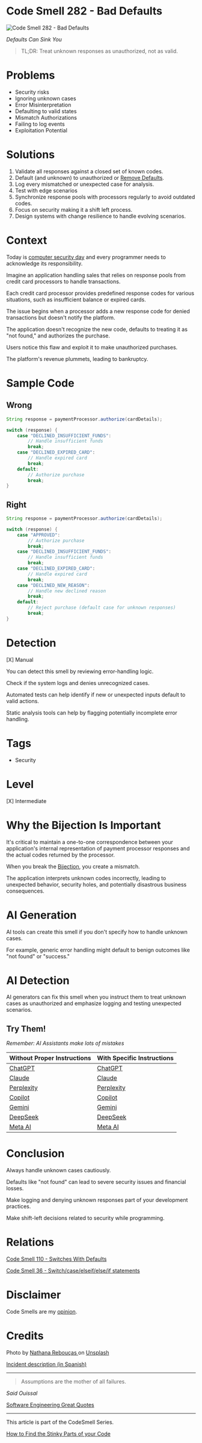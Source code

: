 # Code Smell 282 - Bad Defaults

![Code Smell 282 - Bad Defaults](Code%20Smell%20282%20-%20Bad%20Defaults.jpg)

*Defaults Can Sink You*

> TL;DR: Treat unknown responses as unauthorized, not as valid.

# Problems

- Security risks
- Ignoring unknown cases
- Error Misinterpretation
- Defaulting to valid states
- Mismatch Authorizations
- Failing to log events
- Exploitation Potential

# Solutions

1. Validate all responses against a closed  set of known codes.
2. Default (and unknown) to unauthorized or [Remove Defaults](https://github.com/mcsee/Software-Design-Articles/tree/main/Articles/Code%20Smells/Code%20Smell%20110%20-%20Switches%20With%20Defaults/readme.md).
3. Log every mismatched or unexpected case for analysis.
4. Test with edge scenarios
5. Synchronize response pools with processors regularly to avoid outdated codes.
6. Focus on security making it a shift left process.
7. Design systems with change resilience to handle evolving scenarios.

# Context

Today is [computer security day](https://www.nationaldaycalendar.com/national-day/computer-security-day-november-30) and every programmer needs to acknowledge its responsibility. 

Imagine an application handling sales that relies on response pools from credit card processors to handle transactions. 

Each credit card processor provides predefined response codes for various situations, such as insufficient balance or expired cards.

The issue begins when a processor adds a new response code for denied transactions but doesn't notify the platform. 

The application doesn't recognize the new code, defaults to treating it as "not found," and authorizes the purchase. 

Users notice this flaw and exploit it to make unauthorized purchases. 

The platform's revenue plummets, leading to bankruptcy.

# Sample Code

## Wrong

<!-- [Gist Url](https://gist.github.com/mcsee/a71157328cdafbfe6c0639fe6c64b361) -->

```java
String response = paymentProcessor.authorize(cardDetails);

switch (response) {
    case "DECLINED_INSUFFICIENT_FUNDS":
        // Handle insufficient funds
        break;
    case "DECLINED_EXPIRED_CARD":
        // Handle expired card
        break;
    default:
        // Authorize purchase
        break;
}
``` 

## Right

<!-- [Gist Url](https://gist.github.com/mcsee/fc8724bf7b47ece2dad8a3ac2c44a85f) -->

```java
String response = paymentProcessor.authorize(cardDetails);

switch (response) {
    case "APPROVED":
        // Authorize purchase
        break;
    case "DECLINED_INSUFFICIENT_FUNDS":
        // Handle insufficient funds
        break;
    case "DECLINED_EXPIRED_CARD":
        // Handle expired card
        break;
    case "DECLINED_NEW_REASON":
        // Handle new declined reason
        break;
    default:
        // Reject purchase (default case for unknown responses)
        break;
}
``` 

# Detection

[X] Manual

You can detect this smell by reviewing error-handling logic. 

Check if the system logs and denies unrecognized cases. 

Automated tests can help identify if new or unexpected inputs default to valid actions.

Static analysis tools can help by flagging potentially incomplete error handling.

# Tags

- Security

# Level

[X] Intermediate 

# Why the Bijection Is Important

It's critical to maintain a one-to-one correspondence between your application's internal representation of payment processor responses and the actual codes returned by the processor. 

When you break the [Bijection](https://github.com/mcsee/Software-Design-Articles/tree/main/Articles/Theory/The%20One%20and%20Only%20Software%20Design%20Principle/readme.md), you create a mismatch. 

The application interprets unknown codes incorrectly, leading to unexpected behavior, security holes, and potentially disastrous business consequences.

# AI Generation

AI tools can create this smell if you don't specify how to handle unknown cases. 

For example, generic error handling might default to benign outcomes like "not found" or "success."

# AI Detection

AI generators can fix this smell when you instruct them to treat unknown cases as unauthorized and emphasize logging and testing unexpected scenarios.

## Try Them!

*Remember: AI Assistants make lots of mistakes*

| Without Proper Instructions    | With Specific Instructions |
| -------- | ------- |
| [ChatGPT](https://chat.openai.com/?q=Correct+and+explain+this+code%3A+%60%60%60java%0D%0AString+response+%3D+paymentProcessor.authorize%28cardDetails%29%3B%0D%0A%0D%0Aswitch+%28response%29+%7B%0D%0A++++case+%22DECLINED_INSUFFICIENT_FUNDS%22%3A%0D%0A++++++++%2F%2F+Handle+insufficient+funds%0D%0A++++++++break%3B%0D%0A++++case+%22DECLINED_EXPIRED_CARD%22%3A%0D%0A++++++++%2F%2F+Handle+expired+card%0D%0A++++++++break%3B%0D%0A++++default%3A%0D%0A++++++++%2F%2F+Authorize+purchase%0D%0A++++++++break%3B%0D%0A%7D%0D%0A%60%60%60) | [ChatGPT](https://chat.openai.com/?q=Remove+the+default+throwing+errors+on+unexpected+cases%3A+%60%60%60java%0D%0AString+response+%3D+paymentProcessor.authorize%28cardDetails%29%3B%0D%0A%0D%0Aswitch+%28response%29+%7B%0D%0A++++case+%22DECLINED_INSUFFICIENT_FUNDS%22%3A%0D%0A++++++++%2F%2F+Handle+insufficient+funds%0D%0A++++++++break%3B%0D%0A++++case+%22DECLINED_EXPIRED_CARD%22%3A%0D%0A++++++++%2F%2F+Handle+expired+card%0D%0A++++++++break%3B%0D%0A++++default%3A%0D%0A++++++++%2F%2F+Authorize+purchase%0D%0A++++++++break%3B%0D%0A%7D%0D%0A%60%60%60) |
| [Claude](https://claude.ai/new?q=Correct+and+explain+this+code%3A+%60%60%60java%0D%0AString+response+%3D+paymentProcessor.authorize%28cardDetails%29%3B%0D%0A%0D%0Aswitch+%28response%29+%7B%0D%0A++++case+%22DECLINED_INSUFFICIENT_FUNDS%22%3A%0D%0A++++++++%2F%2F+Handle+insufficient+funds%0D%0A++++++++break%3B%0D%0A++++case+%22DECLINED_EXPIRED_CARD%22%3A%0D%0A++++++++%2F%2F+Handle+expired+card%0D%0A++++++++break%3B%0D%0A++++default%3A%0D%0A++++++++%2F%2F+Authorize+purchase%0D%0A++++++++break%3B%0D%0A%7D%0D%0A%60%60%60) | [Claude](https://claude.ai/new?q=Remove+the+default+throwing+errors+on+unexpected+cases%3A+%60%60%60java%0D%0AString+response+%3D+paymentProcessor.authorize%28cardDetails%29%3B%0D%0A%0D%0Aswitch+%28response%29+%7B%0D%0A++++case+%22DECLINED_INSUFFICIENT_FUNDS%22%3A%0D%0A++++++++%2F%2F+Handle+insufficient+funds%0D%0A++++++++break%3B%0D%0A++++case+%22DECLINED_EXPIRED_CARD%22%3A%0D%0A++++++++%2F%2F+Handle+expired+card%0D%0A++++++++break%3B%0D%0A++++default%3A%0D%0A++++++++%2F%2F+Authorize+purchase%0D%0A++++++++break%3B%0D%0A%7D%0D%0A%60%60%60) |
| [Perplexity](https://www.perplexity.ai/?q=Correct+and+explain+this+code%3A+%60%60%60java%0D%0AString+response+%3D+paymentProcessor.authorize%28cardDetails%29%3B%0D%0A%0D%0Aswitch+%28response%29+%7B%0D%0A++++case+%22DECLINED_INSUFFICIENT_FUNDS%22%3A%0D%0A++++++++%2F%2F+Handle+insufficient+funds%0D%0A++++++++break%3B%0D%0A++++case+%22DECLINED_EXPIRED_CARD%22%3A%0D%0A++++++++%2F%2F+Handle+expired+card%0D%0A++++++++break%3B%0D%0A++++default%3A%0D%0A++++++++%2F%2F+Authorize+purchase%0D%0A++++++++break%3B%0D%0A%7D%0D%0A%60%60%60) | [Perplexity](https://www.perplexity.ai/?q=Remove+the+default+throwing+errors+on+unexpected+cases%3A+%60%60%60java%0D%0AString+response+%3D+paymentProcessor.authorize%28cardDetails%29%3B%0D%0A%0D%0Aswitch+%28response%29+%7B%0D%0A++++case+%22DECLINED_INSUFFICIENT_FUNDS%22%3A%0D%0A++++++++%2F%2F+Handle+insufficient+funds%0D%0A++++++++break%3B%0D%0A++++case+%22DECLINED_EXPIRED_CARD%22%3A%0D%0A++++++++%2F%2F+Handle+expired+card%0D%0A++++++++break%3B%0D%0A++++default%3A%0D%0A++++++++%2F%2F+Authorize+purchase%0D%0A++++++++break%3B%0D%0A%7D%0D%0A%60%60%60) |
| [Copilot](https://www.bing.com/chat?showconv=1&sendquery=1&q=Correct+and+explain+this+code%3A+%60%60%60java%0D%0AString+response+%3D+paymentProcessor.authorize%28cardDetails%29%3B%0D%0A%0D%0Aswitch+%28response%29+%7B%0D%0A++++case+%22DECLINED_INSUFFICIENT_FUNDS%22%3A%0D%0A++++++++%2F%2F+Handle+insufficient+funds%0D%0A++++++++break%3B%0D%0A++++case+%22DECLINED_EXPIRED_CARD%22%3A%0D%0A++++++++%2F%2F+Handle+expired+card%0D%0A++++++++break%3B%0D%0A++++default%3A%0D%0A++++++++%2F%2F+Authorize+purchase%0D%0A++++++++break%3B%0D%0A%7D%0D%0A%60%60%60) | [Copilot](https://www.bing.com/chat?showconv=1&sendquery=1&q=Remove+the+default+throwing+errors+on+unexpected+cases%3A+%60%60%60java%0D%0AString+response+%3D+paymentProcessor.authorize%28cardDetails%29%3B%0D%0A%0D%0Aswitch+%28response%29+%7B%0D%0A++++case+%22DECLINED_INSUFFICIENT_FUNDS%22%3A%0D%0A++++++++%2F%2F+Handle+insufficient+funds%0D%0A++++++++break%3B%0D%0A++++case+%22DECLINED_EXPIRED_CARD%22%3A%0D%0A++++++++%2F%2F+Handle+expired+card%0D%0A++++++++break%3B%0D%0A++++default%3A%0D%0A++++++++%2F%2F+Authorize+purchase%0D%0A++++++++break%3B%0D%0A%7D%0D%0A%60%60%60) |
| [Gemini](https://gemini.google.com/?q=Correct+and+explain+this+code%3A+%60%60%60java%0D%0AString+response+%3D+paymentProcessor.authorize%28cardDetails%29%3B%0D%0A%0D%0Aswitch+%28response%29+%7B%0D%0A++++case+%22DECLINED_INSUFFICIENT_FUNDS%22%3A%0D%0A++++++++%2F%2F+Handle+insufficient+funds%0D%0A++++++++break%3B%0D%0A++++case+%22DECLINED_EXPIRED_CARD%22%3A%0D%0A++++++++%2F%2F+Handle+expired+card%0D%0A++++++++break%3B%0D%0A++++default%3A%0D%0A++++++++%2F%2F+Authorize+purchase%0D%0A++++++++break%3B%0D%0A%7D%0D%0A%60%60%60) | [Gemini](https://gemini.google.com/?q=Remove+the+default+throwing+errors+on+unexpected+cases%3A+%60%60%60java%0D%0AString+response+%3D+paymentProcessor.authorize%28cardDetails%29%3B%0D%0A%0D%0Aswitch+%28response%29+%7B%0D%0A++++case+%22DECLINED_INSUFFICIENT_FUNDS%22%3A%0D%0A++++++++%2F%2F+Handle+insufficient+funds%0D%0A++++++++break%3B%0D%0A++++case+%22DECLINED_EXPIRED_CARD%22%3A%0D%0A++++++++%2F%2F+Handle+expired+card%0D%0A++++++++break%3B%0D%0A++++default%3A%0D%0A++++++++%2F%2F+Authorize+purchase%0D%0A++++++++break%3B%0D%0A%7D%0D%0A%60%60%60) | 
| [DeepSeek](https://chat.deepseek.com/?q=Correct+and+explain+this+code%3A+%60%60%60java%0D%0AString+response+%3D+paymentProcessor.authorize%28cardDetails%29%3B%0D%0A%0D%0Aswitch+%28response%29+%7B%0D%0A++++case+%22DECLINED_INSUFFICIENT_FUNDS%22%3A%0D%0A++++++++%2F%2F+Handle+insufficient+funds%0D%0A++++++++break%3B%0D%0A++++case+%22DECLINED_EXPIRED_CARD%22%3A%0D%0A++++++++%2F%2F+Handle+expired+card%0D%0A++++++++break%3B%0D%0A++++default%3A%0D%0A++++++++%2F%2F+Authorize+purchase%0D%0A++++++++break%3B%0D%0A%7D%0D%0A%60%60%60) | [DeepSeek](https://chat.deepseek.com/?q=Remove+the+default+throwing+errors+on+unexpected+cases%3A+%60%60%60java%0D%0AString+response+%3D+paymentProcessor.authorize%28cardDetails%29%3B%0D%0A%0D%0Aswitch+%28response%29+%7B%0D%0A++++case+%22DECLINED_INSUFFICIENT_FUNDS%22%3A%0D%0A++++++++%2F%2F+Handle+insufficient+funds%0D%0A++++++++break%3B%0D%0A++++case+%22DECLINED_EXPIRED_CARD%22%3A%0D%0A++++++++%2F%2F+Handle+expired+card%0D%0A++++++++break%3B%0D%0A++++default%3A%0D%0A++++++++%2F%2F+Authorize+purchase%0D%0A++++++++break%3B%0D%0A%7D%0D%0A%60%60%60) | 
| [Meta AI](https://www.meta.ai/chat?q=Correct+and+explain+this+code%3A+%60%60%60java%0D%0AString+response+%3D+paymentProcessor.authorize%28cardDetails%29%3B%0D%0A%0D%0Aswitch+%28response%29+%7B%0D%0A++++case+%22DECLINED_INSUFFICIENT_FUNDS%22%3A%0D%0A++++++++%2F%2F+Handle+insufficient+funds%0D%0A++++++++break%3B%0D%0A++++case+%22DECLINED_EXPIRED_CARD%22%3A%0D%0A++++++++%2F%2F+Handle+expired+card%0D%0A++++++++break%3B%0D%0A++++default%3A%0D%0A++++++++%2F%2F+Authorize+purchase%0D%0A++++++++break%3B%0D%0A%7D%0D%0A%60%60%60) | [Meta AI](https://www.meta.ai/?q=Remove+the+default+throwing+errors+on+unexpected+cases%3A+%60%60%60java%0D%0AString+response+%3D+paymentProcessor.authorize%28cardDetails%29%3B%0D%0A%0D%0Aswitch+%28response%29+%7B%0D%0A++++case+%22DECLINED_INSUFFICIENT_FUNDS%22%3A%0D%0A++++++++%2F%2F+Handle+insufficient+funds%0D%0A++++++++break%3B%0D%0A++++case+%22DECLINED_EXPIRED_CARD%22%3A%0D%0A++++++++%2F%2F+Handle+expired+card%0D%0A++++++++break%3B%0D%0A++++default%3A%0D%0A++++++++%2F%2F+Authorize+purchase%0D%0A++++++++break%3B%0D%0A%7D%0D%0A%60%60%60) | 

# Conclusion

Always handle unknown cases cautiously. 

Defaults like "not found" can lead to severe security issues and financial losses. 

Make logging and denying unknown responses part of your development practices.

Make shift-left decisions related to security while programming.

# Relations

[Code Smell 110 - Switches With Defaults](https://github.com/mcsee/Software-Design-Articles/tree/main/Articles/Code%20Smells/Code%20Smell%20110%20-%20Switches%20With%20Defaults/readme.md)

[Code Smell 36 - Switch/case/elseif/else/if statements](https://github.com/mcsee/Software-Design-Articles/tree/main/Articles/Code%20Smells/Code%20Smell%2036%20-%20Switch%20case%20elseif%20else%20if%20statements/readme.md)

# Disclaimer

Code Smells are my [opinion](https://github.com/mcsee/Software-Design-Articles/tree/main/Articles/Blogging/I%20Wrote%20More%20than%2090%20Articles%20on%202021%20Here%20is%20What%20I%20Learned/readme.md).

# Credits

Photo by [Nathana Rebouças ](https://unsplash.com/@nathanareboucas) on [Unsplash](https://unsplash.com/photos/a-person-holding-a-credit-card-and-a-cell-phone-aGkR0b7hgI8)      

[Incident description (in Spanish)](https://www.youtube.com/watch?v=J2QOejhA6ek)

---

> Assumptions are the mother of all failures.

_Said Ouissal_

[Software Engineering Great Quotes](https://github.com/mcsee/Software-Design-Articles/tree/main/Articles/Quotes/Software%20Engineering%20Great%20Quotes/readme.md) 

---

This article is part of the CodeSmell Series.

[How to Find the Stinky Parts of your Code](https://github.com/mcsee/Software-Design-Articles/tree/main/Articles/Code%20Smells/How%20to%20Find%20the%20Stinky%20parts%20of%20your%20Code/readme.md)